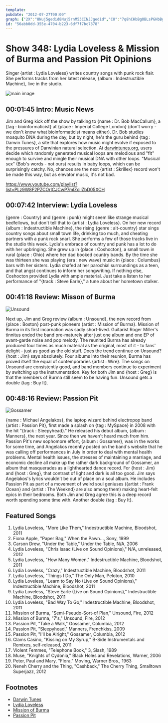```yaml
---
template: 
pubdate: "2012-07-27T00:00"
graph: {"2X":"8Nuj5gedid8Nuj5rnM53CINJJgedid","CU":"7q8hCHbBgOBLsPGHbBgO1wuAgHbBgOHVSSDHbBgOHbBgOxft8kBCW2xHbBgOHbBgOYhyyU3lthexft8k3ltheHVSSD","1WU":"0eX1O8kzW90FuFJ0eX1O0eX1O97qip97qipX6cfd97qipBHm1G","28G":"LrMQuMPT5gLrMQuLx2ooLrMQuWLFBm97qipLx2oo97qipX6cfd97qipBHm1G"}
id: "56abb0dd-355e-4704-b223-6df7f7bc7378"
---
```






# Show 348: Lydia Loveless & Mission of Burma and Passion Pit Opinions

Singer {artist : Lydia Loveless} writes country songs with punk rock flair. She performs tracks from her latest release, {album : Indestructible Machine}, live in the studio.

![main image](https://static.soundopinions.org/images/2012/lydialoveless.jpg)



## 00:01:45 Intro: Music News

Jim and Greg kick off the show by talking to {name : Dr. Bob MacCallum}, a {tag : bioinformaticist} at {place : Imperial College London} (don't worry - we don't know what bioinformaticist means either). Dr. Bob studies mosquito DNA during the day, but by night, he's the guru behind {tag : Darwin Tunes}, a site that explores how music might evolve if exposed to the pressures of Darwinian natural selection. At [darwintunes.org](http://www.darwintunes.org), users decide which randomly generated musical loops are melodious and "fit" enough to survive and mingle their musical DNA with other loops. "Musical sex" (Bob's words - not ours) results in baby loops, which can be surprisingly catchy. No, chances are the next {artist : Skrillex} record won't be made this way, but as elevator music, it's not bad.

https://www.youtube.com/playlist?list=PLz9W8F2PZCOrICJCwP7mlZcilZbD05XCH



## 00:07:42 Interview: Lydia Loveless

{genre : Country} and {genre : punk} might seem like strange musical bedfellows, but don't tell that to {artist : Lydia Loveless}. On her new record {album : Indestructible Machine}, the rising {genre : alt-country} star sings country songs about small town life, drinking too much, and cheating partners with a punk rock snarl. She performs a few of those tracks live in the studio this week. Lydia's embrace of country and punk has a lot to do with her upbringing. She grew up in {place : Coshocton}, a small town in rural {place : Ohio} where her dad booked country bands. By the time she was thirteen she was playing {era : new wave} music in {place : Columbus} bars with her sisters. Lydia chafed at her parochial surroundings as a teen, and that angst continues to inform her songwriting. If nothing else, Coshocton provided Lydia with ample material. Just take a listen to her performance of "{track : Steve Earle}," a tune about her hometown stalker.



## 00:41:18 Review: Misson of Burma

![Unsound](https://static.soundopinions.org/assets/348/1WU0.jpg)

Next up, Jim and Greg review {album : Unsound}, the new record from {place : Boston} post-punk pioneers {artist : Mission of Burma}. Mission of Burma in its first incarnation was sadly short-lived. Guitarist Roger Miller's tinnitus ended the band pre-maturely after just one album and one EP of avant-garde noise and pop melody. The reunited Burma has already produced four times as much material as the original, most of it - to fans' delight - just as good as the old stuff. Does the trend continue on Unsound? {host : Jim} says absolutely. Four albums into their reunion, Burma has proved itself the equal of contemporaries {artist : Wire}. The songs on Unsound are consistently good, and band members continue to experiment by switching up the instrumentation. Key for both Jim and {host : Greg} is that the members of Burma still seem to be having fun. Unsound gets a double {tag : Buy It}.



## 00:48:16 Review: Passion Pit

![Gossamer](https://static.soundopinions.org/assets/348/28G0.jpg)

{name : Michael Angelakos}, the laptop wizard behind electropop band {artist : Passion Pit}, first made a splash on {tag : MySpace} in 2008 with the hit "{track : Sleepyhead}." He released his debut album, {album : Manners}, the next year. Since then we haven't heard much from him. Passion Pit's new sophomore effort, {album : Gossamer}, was in the works for some time, and Angelakos recently posted on the band's website that he was calling off performances in July in order to deal with mental health problems. Mental health issues, the stresses of maintaining a marriage, and economic decline all make up the rather dark background of Gossamer, an album that masquerades as a lighthearted dance record. For {host : Jim} and {host : Greg}, that contrast of light and dark is all too good. Jim says Angelakos's lyrics wouldn't be out of place on a soul album. He includes Passion Pit  as part of a movement of weird soul geniuses ({artist : Frank Ocean} and {artist : The Weeknd} are also among them) making heart-felt epics in their bedrooms. Both Jim and Greg agree this is a deep record worth spending some time with. Another double {tag : Buy It}.



## Featured Songs

1. Lydia Loveless, "More Like Them," Indestructible Machine, Bloodshot, 2011
2. Fiona Apple, "Paper Bag," When the Pawn..., Sony, 1999
3. Carson Drew, "Under the Table," Under the Table, N/A, 2006
4. Lydia Loveless, "Chris Isaac (Live on Sound Opinions)," N/A, unreleased, 2012
5. Lydia Loveless, "How Many Women," Indestructible Machine, Bloodshot, 2011
6. Lydia Loveless, "Crazy," Indestructible Machine, Bloodshot, 2011
7. Lydia Loveless, "Things I Do," The Only Man, Peloton, 2010
8. Lydia Loveless, "Learn to Say No (Live on Sound Opinions)," Indestructible Machine, Bloodshot, 2011
9. Lydia Loveless, "Steve Earle (Live on Sound Opinions)," Indestructible Machine, Bloodshot, 2011
10. Lydia Loveless, "Bad Way To Go," Indestructible Machine, Bloodshot, 2011
11. Mission of Burma, "Semi-Pseudo-Sort-of Plan," Unsound, Fire, 2012
12. Mission of Burma, "7's," Unsound, Fire, 2012
13. Passion Pit, "Take a Walk," Gossamer, Columbia, 2012
14. Passion Pit, "Sleepyhead," Manners, Frenchkiss, 2009
15. Passion Pit, "I'll be Alright," Gossamer, Columbia, 2012
16. Clams Casino, "Kissing on My Syrup," B-Side Instrumentals and Remixes, self-released, 2011
17. Violent Femmes, "Telephone Book," 3, Slash, 1989
18. Muse, "Knights of Cydonia," Black Holes and Revelations, Warner, 2006
19. Peter, Paul and Mary, "Flora," Moving, Warner Bros., 1963
20. Neneh Cherry and the Thing, "Cashback," The Cherry Thing, Smalltown Superjazz, 2012



## Footnotes

- [Darwin Tunes](http://darwintunes.org/)
- [Lydia Loveless](http://lydialoveless.com/)
- [Mission of Burma](http://missionofburma.com/)
- [Passion Pit](http://www.kindredthealbum.com/)
